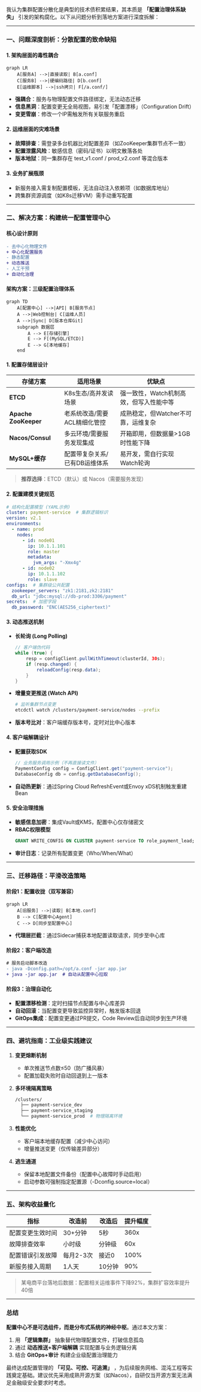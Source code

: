 我认为集群配置分散化是典型的技术债积累结果，其本质是 **「配置治理体系缺失」** 引发的架构腐化。以下从问题分析到落地方案进行深度拆解：

---

### 一、问题深度剖析：分散配置的致命缺陷
#### 1. **架构层面的毒性耦合**
```mermaid
graph LR
    A[服务A] -->|直接读取| B[a.conf]
    C[服务B] -->|硬编码路径| D[b.conf]
    E[运维脚本] -->|ssh拷贝| F[/a.conf/]
```
- **强耦合**：服务与物理配置文件路径绑定，无法动态迁移
- **信息黑洞**：配置变更无全局视图，易引发「配置漂移」（Configuration Drift）
- **变更雪崩**：修改一个IP需触发所有关联服务重启

#### 2. **运维层面的灾难场景**
- **故障排查**：需登录多台机器比对配置差异（如ZooKeeper集群节点不一致）
- **配置泄露风险**：敏感信息（密码/证书）以明文散落各处
- **版本地狱**：同一集群存在 test_v1.conf / prod_v2.conf 等混合版本

#### 3. **业务扩展瓶颈**
- 新服务接入需复制配置模板，无法自动注入依赖项（如数据库地址）
- 跨集群资源调度（如K8s迁移VM）需手动重写配置

---

### 二、解决方案：构建统一配置管理中心
#### 核心设计原则
```diff
- 去中心化物理文件
+ 中心化配置服务
- 静态配置
+ 动态推送
- 人工干预
+ 自动化治理
```

#### 架构方案：三级配置治理体系
```mermaid
graph TD
    A[配置中心] -->|API| B[服务节点]
    A -->|Web控制台| C[运维人员]
    A -->|Sync| D[版本仓库Git]
    subgraph 数据层
        A --> E[存储引擎]
        E --> F[(MySQL/ETCD)]
        E --> G[本地缓存]
    end
```

#### 1. **配置存储层设计**
| **存储方案**       | **适用场景**                     | **优缺点**                                  |
|--------------------|----------------------------------|--------------------------------------------|
| **ETCD**           | K8s生态/高并发读场景             | 强一致性，Watch机制高效，但写入性能中等     |
| **Apache ZooKeeper** | 老系统改造/需要ACL精细化管控     | 成熟稳定，但Watcher不可靠，运维复杂         |
| **Nacos/Consul**   | 多云环境/需要服务发现集成        | 开箱即用，但数据量>1GB时性能下降           |
| **MySQL+缓存**     | 配置带复杂关系/已有DB运维体系    | 易开发，需自行实现Watch轮询                |

> **推荐选择**：ETCD（默认）或 Nacos（需要服务发现）

#### 2. **配置建模关键规范**
```yaml
# 结构化配置模型 (YAML示例)
cluster: payment-service  # 集群逻辑标识
version: v2.1
environments:
  - name: prod
    nodes:
      - id: node01
        ip: 10.1.1.101
        role: master 
        metadata: 
          jvm_args: "-Xmx4g"
      - id: node02
        ip: 10.1.1.102
        role: slave
configs:  # 集群级公共配置
  zookeeper_servers: "zk1:2181,zk2:2181"
  db_url: "jdbc:mysql://db-prod:3306/payment"
secrets:  # 加密字段
  db_password: "ENC(AES256_ciphertext)"
```

#### 3. **动态推送机制**
- **长轮询 (Long Polling)**  
  ```java
  // 客户端伪代码
  while (true) {
      resp = configClient.pullWithTimeout(clusterId, 30s);
      if (resp.changed) { 
          reloadConfig(resp.data); 
      }
  }
  ```
- **增量变更推送 (Watch API)**  
  ```bash
  # 监听集群节点变更
  etcdctl watch /clusters/payment-service/nodes --prefix
  ```
- **版本号比对**：客户端缓存版本号，定时对比中心版本

#### 4. **客户端解耦设计**
- **配置获取SDK**  
  ```java
  // 业务服务调用示例（不再直接读文件）
  PaymentConfig config = ConfigClient.get("payment-service");
  DatabaseConfig db = config.getDatabaseConfig(); 
  ```
- **自动热更新**：通过Spring Cloud RefreshEvent或Envoy xDS机制触发重建Bean

#### 5. **安全治理措施**
- **敏感信息加密**：集成Vault或KMS，配置中心仅存储密文
- **RBAC权限模型**  
  ```sql
  GRANT WRITE_CONFIG ON CLUSTER payment-service TO role_payment_lead;
  ```
- **审计日志**：记录所有配置变更（Who/When/What）

---

### 三、迁移路径：平滑改造策略
#### 阶段1：配置收拢（双写兼容）
```mermaid
graph LR
    A[旧服务] -->|读取| B[本地.conf]
    B --> C[配置中心Agent]
    C --> D[同步至配置中心]
```
- **代理层拦截**：通过Sidecar捕获本地配置读取请求，同步至中心库

#### 阶段2：客户端改造
```diff
# 服务启动脚本改造
- java -Dconfig.path=/opt/a.conf -jar app.jar
+ java -jar app.jar  # 自动从配置中心拉取
```

#### 阶段3：治理自动化
- **配置漂移检测**：定时扫描节点配置与中心库差异
- **自动回滚**：当配置变更导致监控异常时，触发版本回退
- **GitOps集成**：配置变更通过PR提交，Code Review后自动同步到生产环境

---

### 四、避坑指南：工业级实践建议
1. **变更熔断机制**  
   - 单次推送节点数≤50（防广播风暴）
   - 配置加载失败时自动回退到上一版本

2. **多环境隔离策略**  
   ```bash
   /clusters/
     ├── payment-service_dev
     ├── payment-service_staging
     └── payment-service_prod  # 物理隔离环境
   ```

3. **性能优化**  
   - 客户端本地缓存配置（减少中心访问）
   - 增量推送变更（仅传输差异部分）

4. **逃生通道**  
   - 保留本地配置文件备份（配置中心故障时手动启用）
   - 启动参数可强制指定配置源（-Dconfig.source=local）

---

### 五、架构收益量化
| **指标**         | 改造前         | 改造后           | 提升幅度 |
|------------------|---------------|------------------|----------|
| 配置变更生效时间 | 30+分钟       | 5秒              | 360x     |
| 故障排查效率     | 小时级        | 分钟级           | 60x      |
| 配置错误引发故障 | 每月2-3次     | 接近0            | 100%     |
| 新服务接入周期   | 1人天         | 10分钟           | 90%      |

> 某电商平台落地后数据：配置相关运维事件下降92%，集群扩容效率提升40倍

---

### 总结
**配置中心不是可选组件，而是分布式系统的神经中枢**。通过本文方案：
1. 用 **「逻辑集群」** 抽象替代物理配置文件，打破信息孤岛
2. 通过 **动态推送+客户端解耦** 实现配置与业务逻辑分离
3. 结合 **GitOps+审计** 构建企业级配置治理能力

最终达成配置管理的 **「可见、可控、可追溯」** ，为后续服务网格、混沌工程等实践奠定基础。建议优先采用成熟开源方案（如Nacos），自研仅当开源方案无法满足金融级安全要求时考虑。